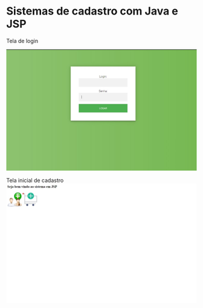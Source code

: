 # Sistemas de cadastro com Java e JSP
Tela de login

![tela de login](https://github.com/victorvaz001/cadastro-java-jsp-servlets/blob/master/tela%20de%20login.jpg)


Tela inicial de cadastro
![Add tela de cadastro-produto-usuario](https://github.com/victorvaz001/cadastro-java-jsp-servlets/blob/master/Tela%20de%20cadastro-produto-usuario.jpg)
